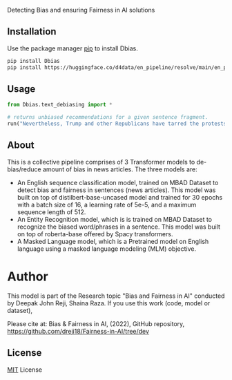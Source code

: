 Detecting Bias and ensuring Fairness in AI solutions


## Installation

Use the package manager [pip](https://pip.pypa.io/en/stable/) to install Dbias.

```bash
pip install Dbias
pip install https://huggingface.co/d4data/en_pipeline/resolve/main/en_pipeline-any-py3-none-any.whl
```

## Usage

```python
from Dbias.text_debiasing import * 

# returns unbiased recommendations for a given sentence fragment.
run("Nevertheless, Trump and other Republicans have tarred the protests as havens for terrorists intent on destroying property.")
```

## About
This is a collective pipeline comprises of 3 Transformer models to de-bias/reduce amount of bias in news articles. The three models are:
- An English sequence classification model, trained on MBAD Dataset to detect bias and fairness in sentences (news articles). This model was built on top of distilbert-base-uncased model and trained for 30 epochs with a batch size of 16, a learning rate of 5e-5, and a maximum sequence length of 512.
- An Entity Recognition model, which is is trained on MBAD Dataset to recognize the biased word/phrases in a sentence. This model was built on top of roberta-base offered by Spacy transformers.
- A Masked Language model, which is a Pretrained model on English language using a masked language modeling (MLM) objective.

# Author
This model is part of the Research topic "Bias and Fairness in AI" conducted by Deepak John Reji, Shaina Raza. If you use this work (code, model or dataset), 

Please cite at:
Bias & Fairness in AI, (2022), GitHub repository, https://github.com/dreji18/Fairness-in-AI/tree/dev

## License
[MIT](https://choosealicense.com/licenses/mit/) License
